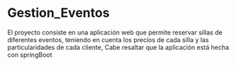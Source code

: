 # Gestion_Eventos
El proyecto consiste en una aplicación web que permite reservar sillas de diferentes eventos, teniendo en cuenta los precios de cada silla y las particularidades de cada cliente, Cabe resaltar que la aplicación está hecha con springBoot

